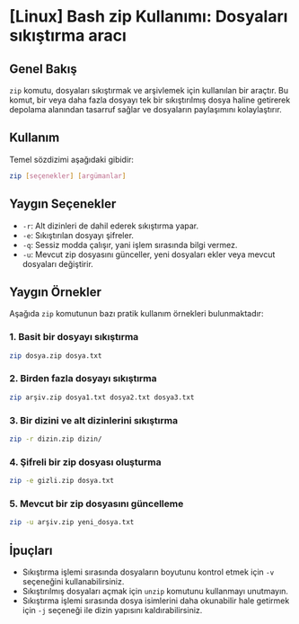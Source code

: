 # [Linux] Bash zip Kullanımı: Dosyaları sıkıştırma aracı

## Genel Bakış
`zip` komutu, dosyaları sıkıştırmak ve arşivlemek için kullanılan bir araçtır. Bu komut, bir veya daha fazla dosyayı tek bir sıkıştırılmış dosya haline getirerek depolama alanından tasarruf sağlar ve dosyaların paylaşımını kolaylaştırır.

## Kullanım
Temel sözdizimi aşağıdaki gibidir:

```bash
zip [seçenekler] [argümanlar]
```

## Yaygın Seçenekler
- `-r`: Alt dizinleri de dahil ederek sıkıştırma yapar.
- `-e`: Sıkıştırılan dosyayı şifreler.
- `-q`: Sessiz modda çalışır, yani işlem sırasında bilgi vermez.
- `-u`: Mevcut zip dosyasını günceller, yeni dosyaları ekler veya mevcut dosyaları değiştirir.

## Yaygın Örnekler
Aşağıda `zip` komutunun bazı pratik kullanım örnekleri bulunmaktadır:

### 1. Basit bir dosyayı sıkıştırma
```bash
zip dosya.zip dosya.txt
```

### 2. Birden fazla dosyayı sıkıştırma
```bash
zip arşiv.zip dosya1.txt dosya2.txt dosya3.txt
```

### 3. Bir dizini ve alt dizinlerini sıkıştırma
```bash
zip -r dizin.zip dizin/
```

### 4. Şifreli bir zip dosyası oluşturma
```bash
zip -e gizli.zip dosya.txt
```

### 5. Mevcut bir zip dosyasını güncelleme
```bash
zip -u arşiv.zip yeni_dosya.txt
```

## İpuçları
- Sıkıştırma işlemi sırasında dosyaların boyutunu kontrol etmek için `-v` seçeneğini kullanabilirsiniz.
- Sıkıştırılmış dosyaları açmak için `unzip` komutunu kullanmayı unutmayın.
- Sıkıştırma işlemi sırasında dosya isimlerini daha okunabilir hale getirmek için `-j` seçeneği ile dizin yapısını kaldırabilirsiniz.